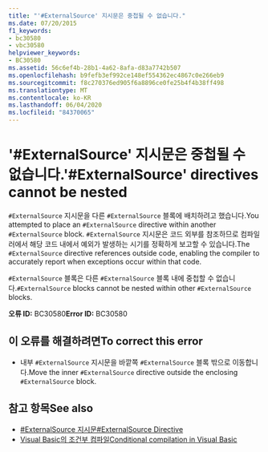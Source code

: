 ```yaml
---
title: "'#ExternalSource' 지시문은 중첩될 수 없습니다."
ms.date: 07/20/2015
f1_keywords:
- bc30580
- vbc30580
helpviewer_keywords:
- BC30580
ms.assetid: 56c6ef4b-28b1-4a62-8afa-d83a7742b507
ms.openlocfilehash: b9fefb3ef992ce148ef554362ec4867c0e266eb9
ms.sourcegitcommit: f8c270376ed905f6a8896ce0fe25b4f4b38ff498
ms.translationtype: MT
ms.contentlocale: ko-KR
ms.lasthandoff: 06/04/2020
ms.locfileid: "84370065"
---
```

# <a name="externalsource-directives-cannot-be-nested"></a><span data-ttu-id="eb434-102">'#ExternalSource' 지시문은 중첩될 수 없습니다.</span><span class="sxs-lookup"><span data-stu-id="eb434-102">'#ExternalSource' directives cannot be nested</span></span>
<span data-ttu-id="eb434-103">`#ExternalSource` 지시문을 다른 `#ExternalSource` 블록에 배치하려고 했습니다.</span><span class="sxs-lookup"><span data-stu-id="eb434-103">You attempted to place an `#ExternalSource` directive within another `#ExternalSource` block.</span></span> <span data-ttu-id="eb434-104">`#ExternalSource` 지시문은 코드 외부를 참조하므로 컴파일러에서 해당 코드 내에서 예외가 발생하는 시기를 정확하게 보고할 수 있습니다.</span><span class="sxs-lookup"><span data-stu-id="eb434-104">The `#ExternalSource` directive references outside code, enabling the compiler to accurately report when exceptions occur within that code.</span></span>  
  
 <span data-ttu-id="eb434-105">`#ExternalSource` 블록은 다른 `#ExternalSource` 블록 내에 중첩할 수 없습니다.</span><span class="sxs-lookup"><span data-stu-id="eb434-105">`#ExternalSource` blocks cannot be nested within other `#ExternalSource` blocks.</span></span>  
  
 <span data-ttu-id="eb434-106">**오류 ID:** BC30580</span><span class="sxs-lookup"><span data-stu-id="eb434-106">**Error ID:** BC30580</span></span>  
  
## <a name="to-correct-this-error"></a><span data-ttu-id="eb434-107">이 오류를 해결하려면</span><span class="sxs-lookup"><span data-stu-id="eb434-107">To correct this error</span></span>  
  
- <span data-ttu-id="eb434-108">내부 `#ExternalSource` 지시문을 바깥쪽 `#ExternalSource` 블록 밖으로 이동합니다.</span><span class="sxs-lookup"><span data-stu-id="eb434-108">Move the inner `#ExternalSource` directive outside the enclosing `#ExternalSource` block.</span></span>  
  
## <a name="see-also"></a><span data-ttu-id="eb434-109">참고 항목</span><span class="sxs-lookup"><span data-stu-id="eb434-109">See also</span></span>

- [<span data-ttu-id="eb434-110">#ExternalSource 지시문</span><span class="sxs-lookup"><span data-stu-id="eb434-110">#ExternalSource Directive</span></span>](../language-reference/directives/externalsource-directive.md)
- [<span data-ttu-id="eb434-111">Visual Basic의 조건부 컴파일</span><span class="sxs-lookup"><span data-stu-id="eb434-111">Conditional compilation in Visual Basic</span></span>](../programming-guide/program-structure/conditional-compilation.md)
